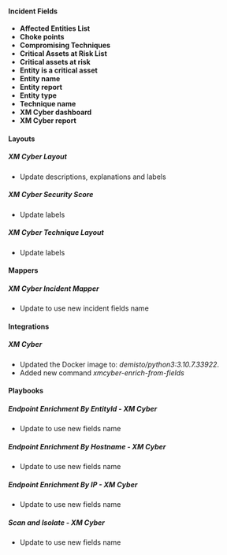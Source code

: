 
#### Incident Fields
- **Affected Entities List**
- **Choke points**
- **Compromising Techniques**
- **Critical Assets at Risk List**
- **Critical assets at risk**
- **Entity is a critical asset**
- **Entity name**
- **Entity report**
- **Entity type**
- **Technique name**
- **XM Cyber dashboard**
- **XM Cyber report**
#### Layouts
##### XM Cyber Layout
- Update descriptions, explanations and labels

##### XM Cyber Security Score
- Update labels

##### XM Cyber Technique Layout
- Update labels

#### Mappers
##### XM Cyber Incident Mapper
- Update to use new incident fields name

#### Integrations
##### XM Cyber
- Updated the Docker image to: *demisto/python3:3.10.7.33922*.
- Added new command *xmcyber-enrich-from-fields*
#### Playbooks
##### Endpoint Enrichment By EntityId - XM Cyber
- Update to use new fields name

##### Endpoint Enrichment By Hostname - XM Cyber
- Update to use new fields name

##### Endpoint Enrichment By IP - XM Cyber
- Update to use new fields name

##### Scan and Isolate - XM Cyber
- Update to use new fields name
